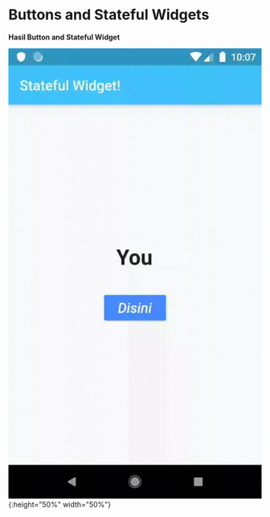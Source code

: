 # Buttons and Stateful Widgets


**Hasil Button and Stateful Widget**

![](untitled.gif) {:height="50%" width="50%"} 